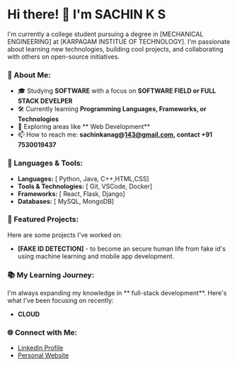 # Hi there! 👋 I'm SACHIN K S

I'm currently a college student pursuing a degree in [MECHANICAL ENGINEERING] at [KARPAGAM INSTITUE OF TECHNOLOGY]. I'm passionate about learning new technologies, building cool projects, and collaborating with others on open-source initiatives.

### 🌟 About Me:
- 🎓 Studying **SOFTWARE** with a focus on **SOFTWARE FIELD or FULL STACK DEVELPER**
- 🛠️ Currently learning **Programming Languages, Frameworks, or Technologies**
- 🌱 Exploring areas like ** Web Development**
- 📫 How to reach me: **sachinkanag@143@gmail.com, contact +91 7530019437**

### 🔧 Languages & Tools:
- **Languages:** [ Python, Java, C++,HTML,CSS]
- **Tools & Technologies:** [ Git, VSCode, Docker]
- **Frameworks:** [ React, Flask, Django]
- **Databases:** [ MySQL, MongoDB]

### 📝 Featured Projects:
Here are some projects I've worked on:
- **[FAKE ID DETECTION]** - to become an secure human life from fake id's using machine learning and mobile app development.


### 📚 My Learning Journey:
I'm always expanding my knowledge in ** full-stack development**. Here's what I've been focusing on recently:
- **CLOUD**

### 🌐 Connect with Me:
- [LinkedIn Profile](https://www.linkedin.com/in/sachin-k-s-0348ba269/)
- [Personal Website](https://yourwebsite.com)

